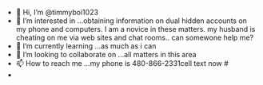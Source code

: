 - 👋 Hi, I’m @timmyboi1023
- 👀 I’m interested in ...obtaining information on dual hidden accounts on my phone and computers.  I am a novice in these matters.  my husband is cheating on me 
via web sites and chat rooms..  can somewone help me?
- 🌱 I’m currently learning ...as much as i can
- 💞️ I’m looking to collaborate on ...all matters in this area
- 📫 How to reach me ...my phone is 480-866-2331cell text now #
- 

<!---
timmyboi1023/timmyboi1023 is a ✨ special ✨ repository because its `README.md` (this file) appears on your GitHub profile.
You can click the Preview link to take a look at your changes.
--->

